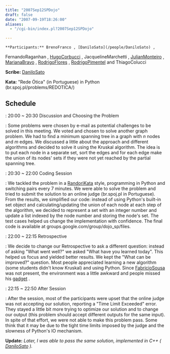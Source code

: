 ```yaml
---
title: "2007Sep12SPDojo"
draft: false
date: "2007-09-19T18:26:00"
aliases:
  - "/cgi-bin/index.pl?2007Sep12SPDojo"

---
```

    **Participants:** BrenoFranco , [DaniloSato](/people/DaniloSato) ,
FernandoRaganhan , [HugoCorbucci](/people/HugoCorbucci) ,
JacquelineMarchetti , [JulianMonteiro](/people/JulianMonteiro) ,
[MarianaBravo](/MarianaBravo) , [RodrigoFlores](/people/RodrigoFlores) ,
[RodrigoPimentel](/people/RodrigoPimentel) and ThiagoColucci

**Scribe:** [DaniloSato](/people/DaniloSato)

**Kata:** "Rede Ótica" (in Portuguese) in Python
(br.spoj.pl/problems/REDOTICA/)

Schedule
--------

 
:   20:00 \~ 20:30 Discussion and Choosing the Problem

 
:   Some problems were chosen by e-mail as potential challenges to be
    solved in this meeting. We voted and chosen to solve another
    graph problem. We had to find a minimum spanning tree in a graph
    with *n* nodes and *m* edges. We discussed a little about the
    approach and different algorithms and decided to solve it using the
    Kruskal algorithm. The idea is to put each node in a separate set,
    sort the edges and for each edge make the union of its nodes' sets
    if they were not yet reached by the partial spanning tree.

 
:   20:30 \~ 22:00 Coding Session

 
:   We tackled the problem in a [RandoriKata](/RandoriKata) style,
    programming in Python and switching pairs every 7 minutes. We were
    able to solve the problem and tried to submit the solution to an
    online judge (br.spoj.pl in Portuguese). From the results, we
    simplified our code: instead of using Python's built-in set object
    and calculating/updating the union of each node at each step of the
    algorithm, we decided to represent a set with an integer number and
    update a list indexed by the node number and storing the node's set.
    The test cases helped us change the implementation with confidence.
    The final code is available
    at groups.google.com/group/dojo\_sp/files.

 
:   22:00 \~ 22:15 Retrospective

 
:   We decide to change our Retrospective to ask a different question:
    instead of asking "What went well?" we asked "What have you
    learned today". This helped us focus and yielded better results. We
    kept the "What can be improved?" question. Most people appreciated
    learning a new algorithm (some students didn't know Kruskal) and
    using Python. Since [FabricioSousa](/FabricioSousa) was not present,
    the environment was a little awkward and people missed his
    [gadget](/record/2007Sep05SPDojo) .

 
:   22:15 \~ 22:50 After Session

 
:   After the session, most of the participants were upset that the
    online judge was not accepting our solution, reporting a "Time Limit
    Exceeded" error. They stayed a little bit more trying to optimize
    our solution and to change our output (this problem should accept
    different outputs for the same input). In spite of that effort, we
    were not able to make this problem pass. Some think that it may be
    due to the tight time limits imposed by the judge and the slowness
    of Python's IO mechanism.

**Update:** *Later, I was able to pass the same solution, implemented in
C++ ( [DaniloSato](/people/DaniloSato) ).*
